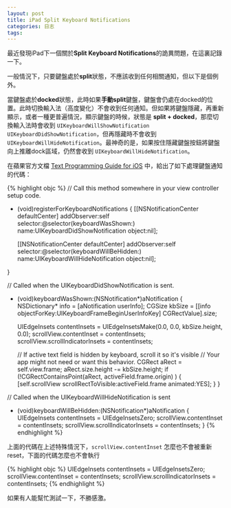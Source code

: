 ```yaml
---
layout: post
title: iPad Split Keyboard Notifications
categories: 日志
tags:
---
```

最近發現iPad下一個關於**Split Keyboard Notifications**的詭異問題，在這裏記錄一下。

一般情況下，只要鍵盤處於**split**狀態，不應該收到任何相關通知，但以下是個例外。

當鍵盤處於**docked**狀態，此時如果**手動split**鍵盤，鍵盤會仍處在docked的位置。此時切換輸入法（高度變化）不會收到任何通知。但如果將鍵盤隱藏，再重新顯示，或者一種更普遍情況，顯示鍵盤的時候，狀態是 **split + docked**，那麼切換輸入法時會收到 `UIKeyboardWillShowNotification` `UIKeyboardDidShowNotification`，但再隱藏時不會收到 `UIKeyboardWillHideNotification`。最神奇的是，如果按住隱藏鍵盤按鈕將鍵盤向上推離dock區域，仍然會收到 `UIKeyboardWillHideNotification`。

在蘋果官方文檔 [Text Programming Guide for iOS](https://developer.apple.com/library/ios/documentation/StringsTextFonts/Conceptual/TextAndWebiPhoneOS/KeyboardManagement/KeyboardManagement.html) 中，給出了如下處理鍵盤通知的代碼：

{% highlight objc %}
// Call this method somewhere in your view controller setup code.
- (void)registerForKeyboardNotifications
{
    [[NSNotificationCenter defaultCenter] addObserver:self
            selector:@selector(keyboardWasShown:)
            name:UIKeyboardDidShowNotification object:nil];
 
   [[NSNotificationCenter defaultCenter] addObserver:self
             selector:@selector(keyboardWillBeHidden:)
             name:UIKeyboardWillHideNotification object:nil];
 
}
 
// Called when the UIKeyboardDidShowNotification is sent.
- (void)keyboardWasShown:(NSNotification*)aNotification
{
    NSDictionary* info = [aNotification userInfo];
    CGSize kbSize = [[info objectForKey:UIKeyboardFrameBeginUserInfoKey] CGRectValue].size;
 
    UIEdgeInsets contentInsets = UIEdgeInsetsMake(0.0, 0.0, kbSize.height, 0.0);
    scrollView.contentInset = contentInsets;
    scrollView.scrollIndicatorInsets = contentInsets;
 
    // If active text field is hidden by keyboard, scroll it so it's visible
    // Your app might not need or want this behavior.
    CGRect aRect = self.view.frame;
    aRect.size.height -= kbSize.height;
    if (!CGRectContainsPoint(aRect, activeField.frame.origin) ) {
        [self.scrollView scrollRectToVisible:activeField.frame animated:YES];
    }
}
 
// Called when the UIKeyboardWillHideNotification is sent
- (void)keyboardWillBeHidden:(NSNotification*)aNotification
{
    UIEdgeInsets contentInsets = UIEdgeInsetsZero;
    scrollView.contentInset = contentInsets;
    scrollView.scrollIndicatorInsets = contentInsets;
}
{% endhighlight %}

上面的代碼在上述特殊情況下，`scrollView.contentInset` 怎麼也不會被重新reset，下面的代碼怎麼也不會執行

{% highlight objc %}
UIEdgeInsets contentInsets = UIEdgeInsetsZero;
scrollView.contentInset = contentInsets;
scrollView.scrollIndicatorInsets = contentInsets;
{% endhighlight %}

如果有人能幫忙測試一下，不勝感激。
